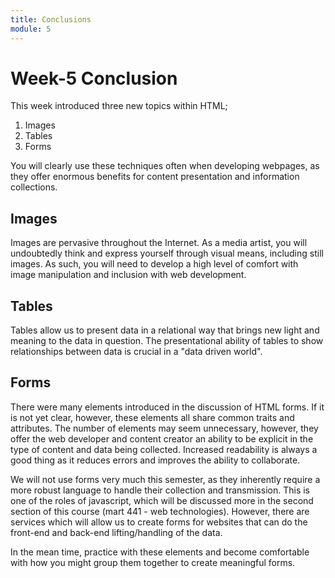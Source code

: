 ```yaml
---
title: Conclusions
module: 5
---
```


# Week-5 Conclusion

This week introduced three new topics within HTML;

1. Images
2. Tables
3. Forms

You will clearly use these techniques often when developing webpages, as they offer enormous benefits for content presentation and information collections.

## Images

Images are pervasive throughout the Internet. As a media artist, you will undoubtedly think and express yourself through visual means, including still images. As such, you will need to develop a high level of comfort with image manipulation and inclusion with web development.


## Tables

Tables allow us to present data in a relational way that brings new light and meaning to the data in question. The presentational ability of tables to show relationships between data is crucial in a "data driven world".


## Forms

There were many elements introduced in the discussion of HTML forms. If it is not yet clear, however, these elements all share common traits and attributes. The number of elements may seem unnecessary, however, they offer the web developer and content creator an ability to be explicit in the type of content and data being collected. Increased readability is always a good thing as it reduces errors and improves the ability to collaborate.

We will not use forms very much this semester, as they inherently require a more robust language to handle their collection and transmission. This is one of the roles of javascript, which will be discussed more in the second section of this course (mart 441 - web technologies). However, there are services which will allow us to create forms for websites that can do the front-end and back-end lifting/handling of the data.

In the mean time, practice with these elements and become comfortable with how you might group them together to create meaningful forms. 
